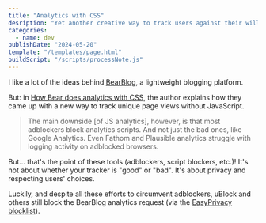 ```yaml
---
title: "Analytics with CSS"
desription: "Yet another creative way to track users against their will?"
categories:
  - name: dev
publishDate: "2024-05-20"
template: "/templates/page.html"
buildScript: "/scripts/processNote.js"
---
```


I like a lot of the ideas behind [BearBlog](https://bearblog.dev/), a lightweight blogging platform.

But: in [How Bear does analytics with CSS](https://herman.bearblog.dev/how-bear-does-analytics-with-css/), the author explains how they came up with a new way to track unique page views without JavaScript.

> The main downside [of JS analytics], however, is that most adblockers block analytics scripts. And not just the bad ones, like Google Analytics. Even Fathom and Plausible analytics struggle with logging activity on adblocked browsers.

But... that's the point of these tools (adblockers, script blockers, etc.)! It's not about whether your tracker is "good" or "bad". It's about privacy and respecting users' choices.

Luckily, and despite all these efforts to circumvent adblockers, uBlock and others still block the BearBlog analytics request (via the [EasyPrivacy blocklist](https://easylist.to/#easyprivacy)).
